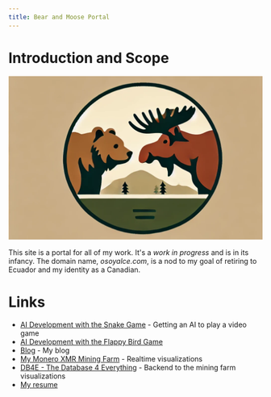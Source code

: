 ```yaml
---
title: Bear and Moose Portal
---
```

# Introduction and Scope

![Bear and Moose logo](/assets/img/bear_and_moose.png)

This site is a portal for all of my work. It's a *work in progress* and is in its infancy. The domain name, *osoyalce.com*, is a nod to my goal of retiring to Ecuador and my identity as a Canadian.

# Links

* [AI Development with the Snake Game](https://ai.osoyalce.com/pages/ai-snake-game.html) - Getting an AI to play a video game
* [AI Development with the Flappy Bird Game](https://ai.osoyalce.com/pages/flappy-bird.html)
* [Blog](https://blog.osoyalce.com/) - My blog
* [My Monero XMR Mining Farm](https://xmr.osoyalce.com/) - Realtime visualizations
* [DB4E - The Database 4 Everything](https://db4e.osoyalce.com/) - Backend to the mining farm visualizations
* [My resume](https://nadim-daniel.ghaznavi.org/)


